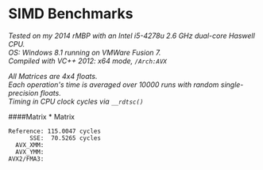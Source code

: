 SIMD Benchmarks
===============
*Tested on my 2014 rMBP with an Intel i5-4278u 2.6 GHz dual-core Haswell CPU.*  
*OS: Windows 8.1 running on VMWare Fusion 7.*  
*Compiled with VC++ 2012: x64 mode, `/Arch:AVX`*  

*All Matrices are 4x4 floats.*  
*Each operation's time is averaged over 10000 runs with random single-precision floats.*  
*Timing in CPU clock cycles via `__rdtsc()`*  


####Matrix * Matrix  
```
Reference: 115.0047 cycles  
      SSE:  70.5265 cycles  
  AVX_XMM:  
  AVX_YMM:  
AVX2/FMA3:  
```